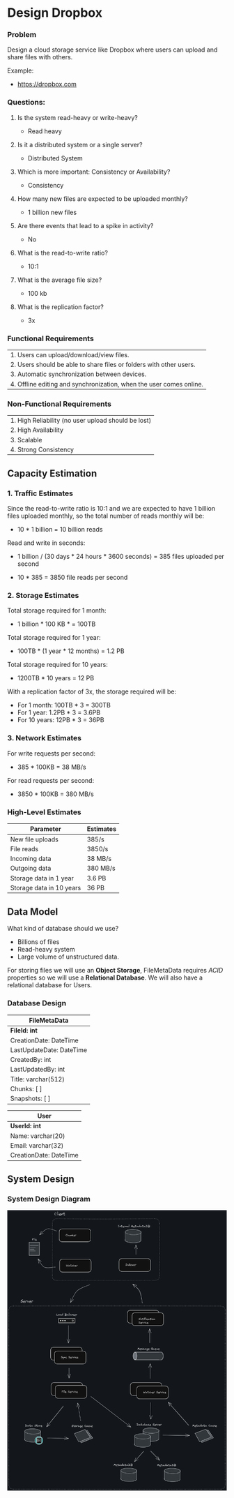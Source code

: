 # Design Dropbox

### Problem 
Design a cloud storage service like Dropbox where users can upload and share files with others.

Example:
- https://dropbox.com

### Questions:

1. Is the system read-heavy or write-heavy?
    - Read heavy

2. Is it a distributed system or a single server?
    - Distributed System

3. Which is more important: Consistency or Availability?
    - Consistency

4. How many new files are expected to be uploaded monthly?
    - 1 billion new files
      
5. Are there events that lead to a spike in activity?
    - No

6. What is the read-to-write ratio?
    - 10:1
  
7. What is the average file size?
    - 100 kb

8. What is the replication factor?
   - 3x

### Functional Requirements

|      | 
| ----------- | 
| 1. Users can upload/download/view files.      | 
| 2. Users should be able to share files or folders with other users.   | 
| 3. Automatic synchronization between devices.|
| 4. Offline editing and synchronization, when the user comes online. |

### Non-Functional Requirements

|      | 
| ----------- | 
| 1. High Reliability (no user upload should be lost)   | 
| 2. High Availability   | 
| 3. Scalable|
| 4. Strong Consistency |

## Capacity Estimation

### 1. Traffic Estimates

Since the read-to-write ratio is 10:1 and we are expected to have 1 billion files uploaded monthly, 
so the total number of reads monthly will be:

 - 10 * 1 billion = 10 billion reads

Read and write in seconds:

 - 1 billion / (30 days * 24 hours * 3600 seconds) = 385 files uploaded per second

 - 10 * 385 = 3850 file reads per second

### 2. Storage Estimates

Total storage required for 1 month:

 - 1 billion * 100 KB *  = 100TB

Total storage required for 1 year:

 - 100TB * (1 year * 12 months) = 1.2 PB

Total storage required for 10 years:

 - 1200TB * 10 years = 12 PB

With a replication factor of 3x, the storage required will be:
 - For 1 month: 100TB * 3 = 300TB
 - For 1 year: 1.2PB * 3 = 3.6PB
 - For 10 years: 12PB * 3 = 36PB

### 3. Network Estimates

For write requests per second:

 - 385 * 100KB = 38 MB/s

For read requests per second:

 - 3850 * 100KB = 380 MB/s

### High-Level Estimates

| Parameter | Estimates  |
| ----------- | ----------- |
| New file uploads | 385/s       |
| File reads   | 3850/s        |
| Incoming data  | 38 MB/s        |
| Outgoing data  | 380 MB/s        |
| Storage data in 1 year | 3.6 PB        |
| Storage data in 10 years | 36 PB        |

## Data Model

What kind of database should we use?

 - Billions of files
 - Read-heavy system
 - Large volume of unstructured data.

For storing files we will use an **Object Storage**, FileMetaData requires _ACID_ properties so we will use a **Relational Database**.
We will also have a relational database for Users.

### Database Design

|  FileMetaData    | 
| ----------- | 
| **FileId: int** |
| CreationDate: DateTime | 
| LastUpdateDate: DateTime | 
| CreatedBy: int   | 
| LastUpdatedBy: int   | 
| Title: varchar(512)  | 
| Chunks: [ ]  | 
| Snapshots: [ ]  | 

|  User    | 
| ----------- | 
| **UserId: int**   | 
| Name: varchar(20) | 
| Email: varchar(32) |
| CreationDate: DateTime |

## System Design

### System Design Diagram

![Dropbox Diagram](https://github.com/Tahsin716/SystemDesignInterview/blob/main/Dropbox/img/dropbox.png)
